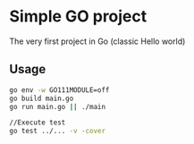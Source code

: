 # Simple GO project

The very first project in Go (classic Hello world)

## Usage
```bash
go env -w GO111MODULE=off
go build main.go
go run main.go || ./main

//Execute test
go test ../... -v -cover 
```
